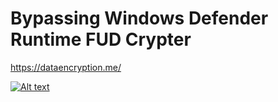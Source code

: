 # Bypassing Windows Defender Runtime  FUD Crypter


https://dataencryption.me/




[![Alt text](https://windowsreport.com/wp-content/uploads/2021/09/Windows-Defender-Windows-11.jpg)](https://www.youtube.com/watch?v=3jEVR5Ma8qc&ab_channel=Security)













